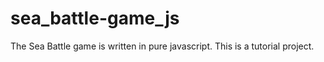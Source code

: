 # sea_battle-game_js
The Sea Battle game is written in pure javascript. This is a tutorial project.
